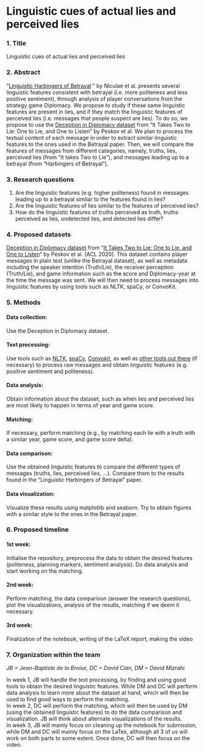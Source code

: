 # Linguistic cues of actual lies and perceived lies
 
 ### 1. Title
Linguistic cues of actual lies and perceived lies

### 2. Abstract
“[Linguistic Harbingers of Betrayal](http://vene.ro/betrayal/) ” by Niculae et al. presents several linguistic features consistent with betrayal (i.e. more politeness and less positive sentiment), through analysis of player conversations from the strategy game Diplomacy. We propose to study if these same linguistic features are present in lies, and if they match the linguistic features of perceived lies (i.e. messages that people suspect are lies). To do so, we propose to use the [Deception in Diplomacy dataset](https://sites.google.com/view/qanta/projects/diplomacy) from “It Takes Two to Lie: One to Lie, and One to Listen” by Peskov et al. We plan to process the textual content of each message in order to extract similar linguistic features to the ones used in the Betrayal paper. Then, we will compare the features of messages from different categories, namely, truths, lies, perceived lies (from “It takes Two to Lie”), and messages leading up to a betrayal (from “Harbingers of Betrayal”).
### 3. Research questions
1. Are the linguistic features (e.g. higher politeness) found in messages leading up to a betrayal similar to the features found in lies?
2. Are the linguistic features of lies similar to the features of perceived lies? 
3. How do the linguistic features of truths perceived as truth, truths perceived as lies, undetected lies, and detected lies differ?
### 4. Proposed datasets
[Deception in Diplomacy dataset](https://sites.google.com/view/qanta/projects/diplomacy) from “[It Takes Two to Lie: One to Lie, and One to Listen](http://users.umiacs.umd.edu/~jbg/docs/2020_acl_diplomacy.pdf)” by Peskov et al. \[ACL 2020\]. This dataset contains player messages in plain text (unlike the Betrayal dataset), as well as metadata including the speaker intention (Truth/Lie), the receiver perception (Truth/Lie), and game information such as the score and Diplomacy-year at the time the message was sent. We will then need to process messages into linguistic features by using tools such as NLTK, spaCy, or ConvoKit.
### 5. Methods
#### Data collection: 
Use the Deception in Diplomacy dataset.
#### Text processing:
 Use tools such as [NLTK](https://www.nltk.org/), [spaCy](https://spacy.io/), [Convokit](https://convokit.cornell.edu), as well as [other tools out there](https://github.com/xiamx/awesome-sentiment-analysis) (if necessary) to process raw messages and obtain linguistic features (e.g. positive sentiment and politeness).
#### Data analysis:
 Obtain information about the dataset, such as when lies and perceived lies are most likely to happen in terms of year and game score.
#### Matching:
If necessary, perform matching (e.g., by matching each lie with a truth with a similar year, game score, and game score delta).
#### Data comparison:
Use the obtained linguistic features to compare the different types of messages (truths, lies, perceived lies, …). Compare them to the results found in the “Linguistic Harbingers of Betrayal” paper.
#### Data visualization:
Visualize these results using matplotlib and seaborn. Try to obtain figures with a similar style to the ones in the Betrayal paper.

### 6. Proposed timeline
#### 1st week: 
Initialise the repository, preprocess the data to obtain the desired features (politeness, planning markers, sentiment analysis). Do data analysis and start working on the matching.
#### 2nd week: 
Perform matching,  the data comparison (answer the research questions), plot the visualizations, analysis of the results, matching if we deem it necessary.
#### 3rd week: 
Finalization of the notebook, writing of the LaTeX report, making the video

### 7. Organization within the team
*JB = Jean-Baptiste de la Broise, DC = David Cian, DM = David Mizrahi*  


In week 1, JB will handle the text processing, by finding and using good tools to obtain the desired linguistic features. While DM and DC will perform data analysis to learn more about the dataset at hand, which will then be used to find good ways to perform the matching.  
In week 2, DC will perform the matching, which will then be used by DM (using the obtained linguistic features) to do the data comparison and visualization. JB will think about alternate visualizations of the results.  
In week 3, JB will mainly focus on cleaning up the notebook for submission, while DM and DC will mainly focus on the LaTex, although all 3 of us will work on both parts to some extent. Once done, DC will then focus on the video.
